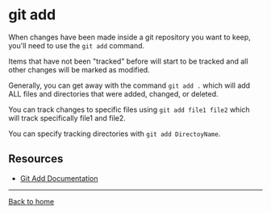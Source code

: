 # git add

When changes have been made inside a git repository you want to keep, you'll need to use the `git add` command.

Items that have not been "tracked" before will start to be tracked and all other changes will be marked as modified.

Generally, you can get away with the command `git add .` which will add ALL files and directories that were added, changed, or deleted.

You can track changes to specific files using `git add file1 file2` which will track specifically file1 and file2.

You can specify tracking directories with `git add DirectoyName`.

## Resources

- [Git Add Documentation](https://git-scm.com/docs/git-add)

---

[Back to home](../README.md)